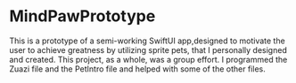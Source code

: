 # MindPawPrototype

This is a prototype of a semi-working SwiftUI app,designed to motivate the user to achieve greatness by utilizing sprite pets, that I personally designed and created.  This project, as a whole, was a group effort.  I programmed the Zuazi file and the PetIntro file and helped with some of the other files.
